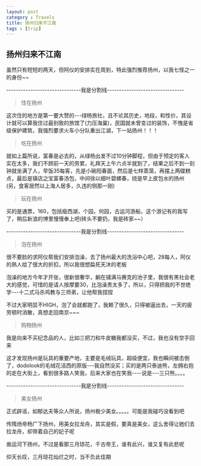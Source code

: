 ```yaml
---
layout: post
category : Travels
title: 扬州归来不江南
tags : [trip]
---
```

## 扬州归来不江南 ##

虽然只有短短的两天，但阿仪的安排实在周到，特此强烈推荐扬州，以我七怪之一的身份~~

 

-------------------------------我是分割线--------------------------------

 

> 住在扬州

 

这次住的地方是第一要大赞的---绿杨旅社，且不论其历史，地段，和性价，其设计就可以算我住过最别致的旅馆了(力压海巢)，民国就未曾变过的装饰，不愧是省级保护建筑，我强烈要求火车小分队重出江湖，下一站扬州！！！

 

> 吃在扬州

 

就如上篇所说，富春是必去的，从绿杨出发不过10分钟脚程，但由于预定的客人实在太多，我们不顾前一天的劳累，礼拜天上午六点半就到了，结果之后不到一刻钟就坐满了人，早饭35每客，先是小碗阳春面，然后是七样蒸笼，再摆上两碟糕点，最后是镇店之宝富春汤包，中间徐以细叶碧螺春，绕是早上皮包水的扬州(另，食客居然以上海人居多，久违的侧那一刚)

 

> 玩在扬州

 

买的是通票，160，包括瘦西湖，个园，何园，古运河游船，这个游记有的我写了，稍后新浪的博里慢慢奉上吧(砖头不要扔，我是砖家~~）

 

-------------------------------我是分割线--------------------------------

 

> 泡在扬州

 

很不要脸的求阿仪帮我们安排泡澡，去了扬州最大的洗浴中心吧，28每人，阿仪的熟人给了很大的折扣，所以我很想扁死天沐的老板

 

泡澡的地方今年才开张，很新很奢华，躺在铺满马赛克的池子里，我很有黑社会老大的感觉，可惜的是请人按摩要30，比泡澡贵太多了，所以，只得把我的不世绝学---十二式马杀鸡教与三师弟，让他帮我捏捏

 

不过大家明显不HIGH，泡了会就都跑了，我赖了很久，只得被逼出去，一天的疲劳顿时消散，真想走回南京~~~

 

 

> 购物扬州

 

我是向来不买纪念品的人，比如三把刀和牛皮糖我都没买，不过，我也没有空手回来

 

这才发现扬州是玩具的重要产地，主要是毛绒玩具，超级便宜，我也瞬间被击倒了，dodolook的毛绒花洁西的原版---我自然没买；买的是两只泰迪熊，左拥右抱的走在大街上，看到很多路人笑我，后来大家也在笑我----说是---三只熊。。。。

 

-------------------------------我是分割线--------------------------------

 

> 美女扬州

 

正式辟谣，如郁达夫等众人所说，扬州极少美女。。。。。可能是我碰巧没看到吧

 

传隋炀帝杨广下扬州，用美女拉龙舟，其实是假，要真是美女，这么舍得让她们去拉龙舟，却带着自己的妃子呢

 

凿运河下扬州，不过是看那三月琼花，千古帝王，谁有此兴，谁又复有此悲呢

 

仰天长叹，三月琼花灿烂之时，当不负此佳期